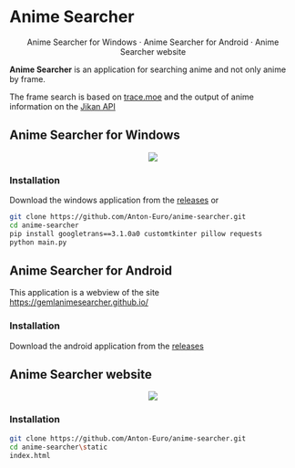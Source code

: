 # Anime Searcher
<p align='center'><a src='https://github.com/Anton-Euro/anime-searcher#anime-searcher-for-windows'>Anime Searcher for Windows</a> · <a src='https://github.com/Anton-Euro/anime-searcher#anime-searcher-for-android'>Anime Searcher for Android</a> · <a src='https://github.com/Anton-Euro/anime-searcher#anime-searcher-website'>Anime Searcher website</a></p>

**Anime Searcher** is an application for searching anime and not only anime by frame.

The frame search is based on [trace.moe](https://trace.moe/) and the output of anime information on the [Jikan API](https://jikan.moe/)

## Anime Searcher for Windows
<p align='center'><img src="https://i.imgur.com/tE4pAlV.png"></p>

### Installation
Download the windows application from the [releases](https://github.com/Anton-Euro/anime-searcher/releases/tag/release) or
```bash
git clone https://github.com/Anton-Euro/anime-searcher.git
cd anime-searcher
pip install googletrans==3.1.0a0 customtkinter pillow requests
python main.py
```

## Anime Searcher for Android
This application is a webview of the site https://gemlanimesearcher.github.io/

### Installation
Download the android application from the [releases](https://github.com/Anton-Euro/anime-searcher/releases/tag/release)

## Anime Searcher website
<p align='center'><img src="https://i.imgur.com/nFrEmPy.png"></p>

### Installation
```bash
git clone https://github.com/Anton-Euro/anime-searcher.git
cd anime-searcher\static
index.html
```
